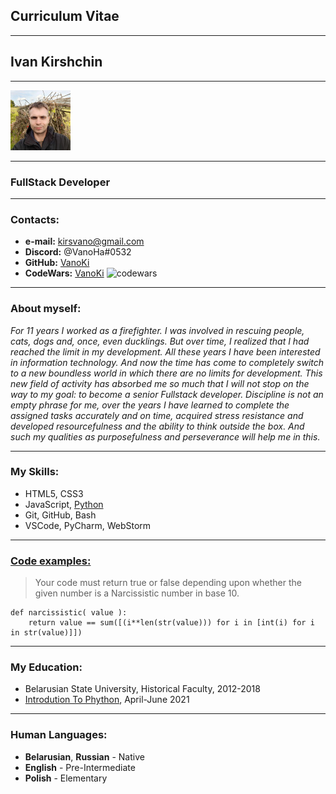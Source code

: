 ## Curriculum Vitae
*****
## Ivan Kirshchin
********
![photo](Iam.jpg)
*******
### FullStack Developer
*******
### Contacts:
* **e-mail:** kirsvano@gmail.com     
* **Discord:** @VanoHa#0532
* **GitHub:** [VanoKi](https://github.com/VanoKi) 
* **CodeWars:** [VanoKi](https://www.codewars.com/users/VanoKi/badges/micro)
![codewars](https://www.codewars.com/users/VanoKi/badges/small?theme=light)
********
### About myself:
*For 11 years I worked as a firefighter. I was involved in rescuing people, cats, dogs and, once,
even ducklings. But over time, I realized that I had reached the limit in my development.
All these years I have been interested in information technology. And now the time has come to 
completely switch to a new boundless world in which there are no limits for development. 
This new field of activity has absorbed me so much that I will not stop on the way to my goal:
to become a senior Fullstack developer. Discipline is not an empty phrase for me, over the years 
I have learned to complete the assigned tasks accurately and on time, acquired stress resistance 
and developed resourcefulness and the ability to think outside the box. And such my qualities as 
purposefulness and perseverance will help me in this.*
*********
### My Skills:
* HTML5, CSS3 
* JavaScript, [Python](https://www.codewars.com/users/VanoKi/completed_solutions)
* Git, GitHub, Bash
* VSCode, PyCharm, WebStorm 
**************
### [Code examples:](https://www.codewars.com/users/VanoKi/completed_solutions)
>Your code must return true or false depending upon whether the 
> given number is a Narcissistic number in base 10. 
```
def narcissistic( value ):
    return value == sum([(i**len(str(value))) for i in [int(i) for i in str(value)]])
```    
******
### My Education:
* Belarusian State University, Historical Faculty, 2012-2018
* [Introdution To Phython](https://training.by/#!/Training/2870?lang=ru), April-June 2021
* ********
### Human Languages:
* **Belarusian**, **Russian** - Native
* **English** - Pre-Intermediate
* **Polish** -  Elementary
